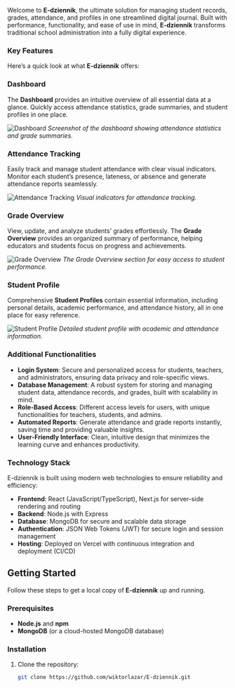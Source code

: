 Welcome to **E-dziennik**, the ultimate solution for managing student records, grades, attendance, and profiles in one streamlined digital journal. Built with performance, functionality, and ease of use in mind, **E-dziennik** transforms traditional school administration into a fully digital experience.

### Key Features

Here’s a quick look at what **E-dziennik** offers:

### **Dashboard**
The **Dashboard** provides an intuitive overview of all essential data at a glance. Quickly access attendance statistics, grade summaries, and student profiles in one place.

![Dashboard](https://img.freepik.com/free-vector/professional-dashboard-element-collection_23-2148360993.jpg?semt=ais_hybrid)
*Screenshot of the dashboard showing attendance statistics and grade summaries.*

### **Attendance Tracking**
Easily track and manage student attendance with clear visual indicators. Monitor each student’s presence, lateness, or absence and generate attendance reports seamlessly.

![Attendance Tracking](https://img.freepik.com/premium-photo/man-pointing-designated-meeting-attendance-tracking-system_1218867-7093.jpg)
*Visual indicators for attendance tracking.*

### **Grade Overview**
View, update, and analyze students’ grades effortlessly. The **Grade Overview** provides an organized summary of performance, helping educators and students focus on progress and achievements.

![Grade Overview](https://media.istockphoto.com/id/1143017063/vector/school-grade-results-vector-icons-letters-and-plus-grades-marks-in-red-circle.jpg?s=612x612&w=0&k=20&c=bsycxRXFcTjOIWm1vtd7D30vxtLuW-Zu_RG62HyQD6k=)
*The Grade Overview section for easy access to student performance.*

### **Student Profile**
Comprehensive **Student Profiles** contain essential information, including personal details, academic performance, and attendance history, all in one place for easy reference.

![Student Profile](https://plus.unsplash.com/premium_photo-1682089892133-556bde898f2c?fm=jpg&q=60&w=3000&ixlib=rb-4.0.3&ixid=M3wxMjA3fDB8MHxzZWFyY2h8MXx8c3R1ZGVudCUyMHByb2ZpbGV8ZW58MHx8MHx8fDA%3D)
*Detailed student profile with academic and attendance information.*

### Additional Functionalities

- **Login System**: Secure and personalized access for students, teachers, and administrators, ensuring data privacy and role-specific views.
- **Database Management**: A robust system for storing and managing student data, attendance records, and grades, built with scalability in mind.
- **Role-Based Access**: Different access levels for users, with unique functionalities for teachers, students, and admins.
- **Automated Reports**: Generate attendance and grade reports instantly, saving time and providing valuable insights.
- **User-Friendly Interface**: Clean, intuitive design that minimizes the learning curve and enhances productivity.


### Technology Stack

E-dziennik is built using modern web technologies to ensure reliability and efficiency:

- **Frontend**: React (JavaScript/TypeScript), Next.js for server-side rendering and routing
- **Backend**: Node.js with Express
- **Database**: MongoDB for secure and scalable data storage
- **Authentication**: JSON Web Tokens (JWT) for secure login and session management
- **Hosting**: Deployed on Vercel with continuous integration and deployment (CI/CD)

## Getting Started

Follow these steps to get a local copy of **E-dziennik** up and running.

### Prerequisites

- **Node.js** and **npm**
- **MongoDB** (or a cloud-hosted MongoDB database)

### Installation

1. Clone the repository:
   ```bash
   git clone https://github.com/wiktorlazar/E-dziennik.git
